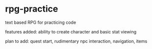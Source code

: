 # rpg-practice
text based RPG for practicing code

features added:
  ability to create character and basic stat viewing
  
  
plan to add:
  quest start, rudimentary npc interaction, navigation, items
